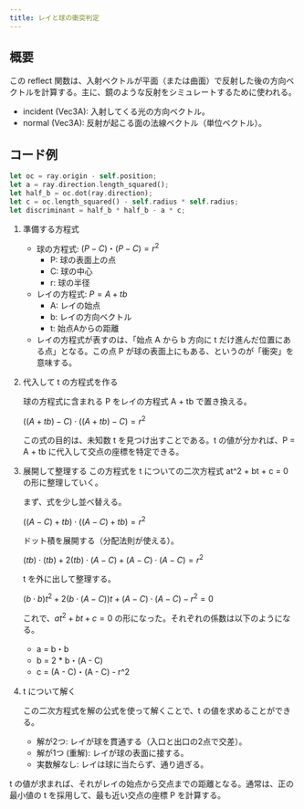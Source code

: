 ```yaml
---
title: レイと球の衝突判定
---
```


## 概要
この reflect 関数は、入射ベクトルが平面（または曲面）で反射した後の方向ベクトルを計算する。主に、鏡のような反射をシミュレートするために使われる。

- incident (Vec3A): 入射してくる光の方向ベクトル。
- normal (Vec3A): 反射が起こる面の法線ベクトル（単位ベクトル）。

## コード例
```rust
let oc = ray.origin - self.position;
let a = ray.direction.length_squared();
let half_b = oc.dot(ray.direction);
let c = oc.length_squared() - self.radius * self.radius;
let discriminant = half_b * half_b - a * c;
```
1. 準備する方程式
   - 球の方程式: $(P - C)・(P - C) = r^2$
      - P: 球の表面上の点
      - C: 球の中心
      - r: 球の半径
   - レイの方程式: $P = A + tb$
      - A: レイの始点
      - b: レイの方向ベクトル
      - t: 始点Aからの距離
   - レイの方程式が表すのは、「始点 A から b 方向に t だけ進んだ位置にある点」となる。この点 P が球の表面上にもある、というのが「衝突」を意味する。
2. 代入して t の方程式を作る

    球の方程式に含まれる P をレイの方程式 A + tb で置き換える。

    $((A+tb)−C)⋅((A+tb)−C)=r^2$

    この式の目的は、未知数 t を見つけ出すことである。t の値が分かれば、P = A + tb に代入して交点の座標を特定できる。
3. 展開して整理する
    この方程式を t についての二次方程式 at^2 + bt + c = 0 の形に整理していく。

    まず、式を少し並べ替える。

    $((A−C)+tb)⋅((A−C)+tb)=r^2$

    ドット積を展開する（分配法則が使える）。

    $(tb)⋅(tb)+2(tb)⋅(A−C)+(A−C)⋅(A−C)=r^2$

    t を外に出して整理する。

    $(b⋅b)t^2+2(b⋅(A−C))t+(A−C)⋅(A−C)−r^2=0$

    これで、$at^2 + bt + c = 0$ の形になった。それぞれの係数は以下のようになる。

    - a = b・b
    - b = 2 * b・(A - C)
    - c = (A - C)・(A - C) - r^2
4. t について解く

    この二次方程式を解の公式を使って解くことで、t の値を求めることができる。

    - 解が2つ: レイが球を貫通する（入口と出口の2点で交差）。
    - 解が1つ (重解): レイが球の表面に接する。
    - 実数解なし: レイは球に当たらず、通り過ぎる。

t の値が求まれば、それがレイの始点から交点までの距離となる。通常は、正の最小値の t を採用して、最も近い交点の座標 P を計算する。

